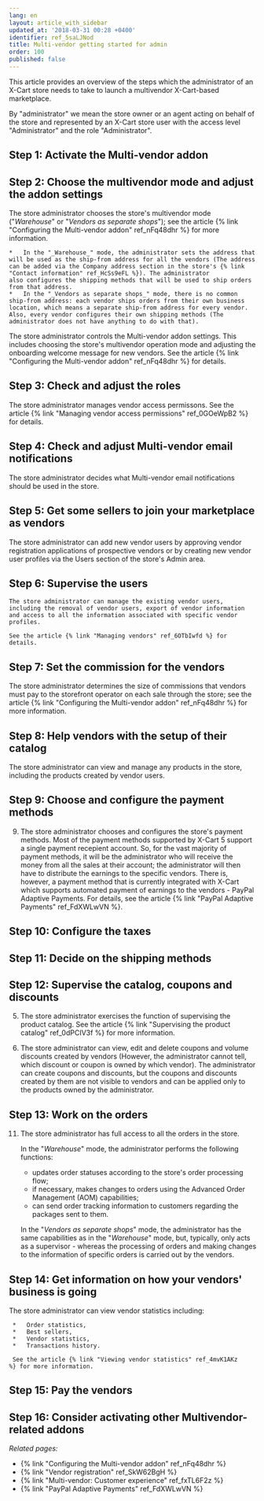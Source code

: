 ```yaml
---
lang: en
layout: article_with_sidebar
updated_at: '2018-03-31 00:28 +0400'
identifier: ref_5saLJNod
title: Multi-vendor getting started for admin
order: 100
published: false
---
```

This article provides an overview of the steps which the administrator of an X-Cart store needs to take to launch a multivendor X-Cart-based marketplace.

By "administrator" we mean the store owner or an agent acting on behalf of the store and represented by an X-Cart store user with the access level "Administrator" and the role "Administrator".

## Step 1: Activate the Multi-vendor addon  


## Step 2: Choose the multivendor mode and adjust the addon settings
The store administrator chooses the store's multivendor mode ("_Warehouse_" or "_Vendors as separate shops_"); see the article {% link "Configuring the Multi-vendor addon" ref_nFq48dhr %} for more information.

    *   In the "_Warehouse_" mode, the administrator sets the address that will be used as the ship-from address for all the vendors (The address can be added via the Company address section in the store's {% link "Contact information" ref_HcSs9eFL %}). The administrator also configures the shipping methods that will be used to ship orders from that address. 
    *   In the "_Vendors as separate shops_" mode, there is no common ship-from address: each vendor ships orders from their own business location, which means a separate ship-from address for every vendor. Also, every vendor configures their own shipping methods (The administrator does not have anything to do with that). 

The store administrator controls the Multi-vendor addon settings. This includes choosing the store's multivendor operation mode and adjusting the onboarding welcome message for new vendors. See the article {% link "Configuring the Multi-vendor addon" ref_nFq48dhr %} for details.

## Step 3: Check and adjust the roles
The store administrator manages vendor access permissons. See the article {% link "Managing vendor access permissions" ref_0GOeWpB2 %} for details.
    
## Step 4: Check and adjust Multi-vendor email notifications
The store administrator decides what Multi-vendor email notifications should be used in the store.

## Step 5: Get some sellers to join your marketplace as vendors
The store administrator can add new vendor users by approving vendor registration applications of prospective vendors or by creating new vendor user profiles via the Users section of the store's Admin area.

## Step 6: Supervise the users
    The store administrator can manage the existing vendor users, including the removal of vendor users, export of vendor information and access to all the information associated with specific vendor profiles.
    
    See the article {% link "Managing vendors" ref_6OTbIwfd %} for details.

## Step 7: Set the commission for the vendors
The store administrator determines the size of commissions that vendors must pay to the storefront operator on each sale through the store; see the article {% link "Configuring the Multi-vendor addon" ref_nFq48dhr %} for more information.

## Step 8: Help vendors with the setup of their catalog
The store administrator can view and manage any products in the store, including the products created by vendor users.
    
## Step 9: Choose and configure the payment methods
9.  The store administrator chooses and configures the store's payment methods. Most of the payment methods supported by X-Cart 5 support a single payment recepient account. So, for the vast majority of payment methods, it will be the administrator who will receive the money from all the sales at their account; the administrator will then have to distribute the earnings to the specific vendors. There is, however, a payment method that is currently integrated with X-Cart which supports automated payment of earnings to the vendors - PayPal Adaptive Payments. For details, see the article {% link "PayPal Adaptive Payments" ref_FdXWLwVN %}.

## Step 10: Configure the taxes

## Step 11: Decide on the shipping methods

## Step 12: Supervise the catalog, coupons and discounts
5.  The store administrator exercises the function of supervising the product catalog.
      See the article {% link "Supervising the product catalog" ref_0dPCIV3f %} for more information.

7.  The store administrator can view, edit and delete coupons and volume discounts created by vendors (However, the administrator cannot tell, which discount or coupon is owned by which vendor). The administrator can create coupons and discounts, but the coupons and discounts created by them are not visible to vendors and can be applied only to the products owned by the administrator.

## Step 13: Work on the orders
11.  The store administrator has full access to all the orders in the store. 

     In the "_Warehouse_" mode, the administrator performs the following functions:
     
     *   updates order statuses according to the store's order processing flow;
     *   if necessary, makes changes to orders using the Advanced Order Management (AOM) capabilities;
     *   can send order tracking information to customers regarding the packages sent to them.

     In the "_Vendors as separate shops_" mode, the administrator has the same capabilities as in the "_Warehouse_" mode, but, typically, only acts as a supervisor - whereas the processing of orders and making changes to the information of specific orders is carried out by the vendors.

## Step 14: Get information on how your vendors' business is going 
The store administrator can view vendor statistics including:

     *   Order statistics, 
     *   Best sellers,
     *   Vendor statistics,
     *   Transactions history.

     See the article {% link "Viewing vendor statistics" ref_4mvK1AKz %} for more information.

## Step 15: Pay the vendors

## Step 16: Consider activating other Multivendor-related addons

_Related pages:_

*   {% link "Configuring the Multi-vendor addon" ref_nFq48dhr %}
*   {% link "Vendor registration" ref_SkW62BgH %}
*   {% link "Multi-vendor: Customer experience" ref_fxTL6F2z %}
*   {% link "PayPal Adaptive Payments" ref_FdXWLwVN %}
